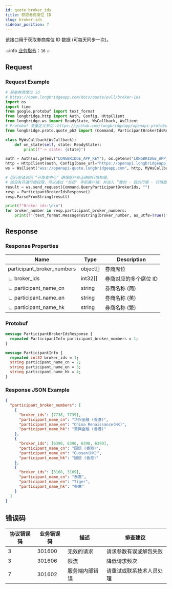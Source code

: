 ```yaml
---
id: quote_broker_ids
title: 获取券商席位 ID
slug: broker-ids
sidebar_position: 7
---
```


该接口用于获取券商席位 ID 数据 (可每天同步一次)。

:::info
[业务指令](../../socket/protocol/request)：`16`
:::

## Request

### Request Example

```python
# 获取券商席位 id
# https://open.longbridgeapp.com/docs/quote/pull/broker-ids
import os
import time
from google.protobuf import text_format
from longbridge.http import Auth, Config, HttpClient
from longbridge.ws import ReadyState, WsCallback, WsClient
# Protobuf 变量定义参见：https://github.com/longbridgeapp/openapi-protobufs/blob/main/quote/api.proto
from longbridge.proto.quote_pb2 import (Command, ParticipantBrokerIdsResponse)

class MyWsCallback(WsCallback):
    def on_state(self, state: ReadyState):
        print(f"-> state: {state}")

auth = Auth(os.getenv("LONGBRIDGE_APP_KEY"), os.getenv("LONGBRIDGE_APP_SECRET"), access_token=os.getenv("LONGBRIDGE_ACCESS_TOKEN"))
http = HttpClient(auth, Config(base_url="https://openapi.longbridgeapp.com"))
ws = WsClient("wss://openapi-quote.longbridgeapp.com", http, MyWsCallback())

# 运行前请访问 “开发者中心“ 确保账户有正确的行情权限。
# 如没有开通行情权限，可以通过 "长桥" 手机客户端，并进入 “我的 - 我的行情 - 行情商城“ 购买开通行情权限。
result = ws.send_request(Command.QueryParticipantBrokerIds, "")
resp = ParticipantBrokerIdsResponse()
resp.ParseFromString(result)

print(f"Broker ids:\n\n")
for broker_number in resp.participant_broker_numbers:
    print(f"{text_format.MessageToString(broker_number, as_utf8=True)}")
```

## Response

### Response Properties

| Name                       | Type     | Description           |
| -------------------------- | -------- | --------------------- |
| participant_broker_numbers | object[] | 券商席位              |
| ∟ broker_ids               | int32[]  | 券商对应的多个席位 ID |
| ∟ participant_name_cn      | string   | 券商名称 (简)         |
| ∟ participant_name_en      | string   | 券商名称 (英)         |
| ∟ participant_name_hk      | string   | 券商名称 (繁)         |

### Protobuf

```protobuf
message ParticipantBrokerIdsResponse {
  repeated ParticipantInfo participant_broker_numbers = 1;
}

message ParticipantInfo {
  repeated int32 broker_ids = 1;
  string participant_name_cn = 2;
  string participant_name_en = 3;
  string participant_name_hk = 4;
}
```

### Response JSON Example

```json
{
  "participant_broker_numbers": [
    {
      "broker_ids": [7738, 7739],
      "participant_name_cn": "华兴金融 (香港)",
      "participant_name_en": "China Renaissance(HK)",
      "participant_name_hk": "華興金融 (香港)"
    },
    {
      "broker_ids": [6390, 6396, 6398, 6399],
      "participant_name_cn": "国信 (香港)",
      "participant_name_en": "Guosen(HK)",
      "participant_name_hk": "國信 (香港)"
    },
    {
      "broker_ids": [3168, 3169],
      "participant_name_cn": "泰嘉",
      "participant_name_en": "Tiger",
      "participant_name_hk": "泰嘉"
    }
  ]
}
```

## 错误码

| 协议错误码 | 业务错误码 | 描述           | 排查建议                 |
| ---------- | ---------- | -------------- | ------------------------ |
| 3          | 301600     | 无效的请求     | 请求参数有误或解包失败   |
| 3          | 301606     | 限流           | 降低请求频次             |
| 7          | 301602     | 服务端内部错误 | 请重试或联系技术人员处理 |
